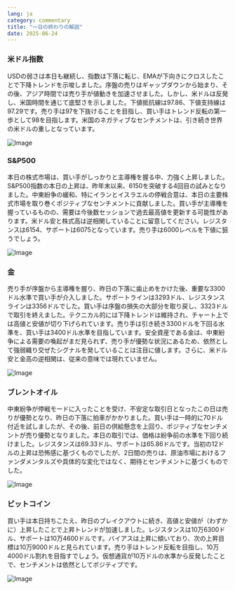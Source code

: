 ```yaml
---
lang: ja
category: commentary
title: "一日の終わりの解説"
date: 2025-06-24
---
```


### 米ドル指数

USDの弱さは本日も継続し、指数は下落に転じ、EMAが下向きにクロスしたことで下降トレンドを示唆しました。序盤の売りはギャップダウンから始まり、その後、アジア時間では売り手が値動きを加速させました。しかし、米ドルは反発し、米国時間を通じて底堅さを示しました。下値抵抗線は97.86、下値支持線は97.29です。売り手は97を下抜けることを目指し、買い手はトレンド反転の第一歩として98を目指します。米国のネガティブなセンチメントは、引き続き世界の米ドルの重しとなっています。

![Image](https://markleighedu.github.io/img/Jun-2025/24-Jun-2025/usdindex.jpg)

### S&P500

本日の株式市場は、買い手がしっかりと主導権を握る中、力強く上昇しました。S&P500指数の本日の上昇は、昨年末以来、6150を突破する4回目の試みとなりました。中東紛争の緩和、特にイランとイスラエルの停戦合意は、本日の主要株式市場を取り巻くポジティブなセンチメントに貢献しました。買い手が主導権を握っているものの、需要は今後数セッションで過去最高値を更新する可能性があります。米ドル安と株式高は逆相関していることに留意してください。レジスタンスは6154、サポートは6075となっています。売り手は6000レベルを下値に狙うでしょう。

![Image](https://markleighedu.github.io/img/Jun-2025/24-Jun-2025/sp500.jpg)

### 金

売り手が序盤から主導権を握り、昨日の下落に歯止めをかけた後、重要な3300ドル水準で買い手が介入しました。サポートラインは3293ドル、レジスタンスラインは3356ドルでした。買い手は序盤の損失の大部分を取り戻し、3323ドルで取引を終えました。テクニカル的には下降トレンドは維持され、チャート上では高値と安値が切り下げられています。売り手は引き続き3300ドルを下回る水準を、買い手は3400ドル水準を目指しています。安全資産である金は、中東紛争による需要の喚起がまだ見られず、売り手が優勢な状況にあるため、依然として強弱織り交ぜたシグナルを発していることは注目に値します。さらに、米ドル安と金高の逆相関は、従来の意味では現れていません。

![Image](https://markleighedu.github.io/img/Jun-2025/24-Jun-2025/gold.jpg)

### ブレントオイル

中東紛争が停戦モードに入ったことを受け、不安定な取引日となったこの日は売りが優勢となり、昨日の下落に拍車がかかりました。買い手は一時的に70ドル付近を試しましたが、その後、前日の供給懸念を上回り、ポジティブなセンチメントが売り優勢となりました。本日の取引では、価格は紛争前の水準を下回り続けました。レジスタンスは69.33ドル、サポートは65.86ドルです。当初の12ドルの上昇は恐怖感に基づくものでしたが、2日間の売りは、原油市場におけるファンダメンタルズや具体的な変化ではなく、期待とセンチメントに基づくものでした。

![Image](https://markleighedu.github.io/img/Jun-2025/24-Jun-2025/brentoil.jpg)

### ビットコイン

買い手は本日持ちこたえ、昨日のブレイクアウトに続き、高値と安値が（わずかに）上昇したことで上昇トレンドが加速しました。レジスタンスは10万6300ドル、サポートは10万4600ドルです。バイアスは上昇に傾いており、次の上昇目標は10万9000ドルと見られています。売り手はトレンド反転を目指し、10万4000ドル割れを目指すでしょう。仮想通貨が10万ドルの水準から反発したことで、センチメントは依然としてポジティブです。

![Image](https://markleighedu.github.io/img/Jun-2025/24-Jun-2025/bitcoin.jpg)

